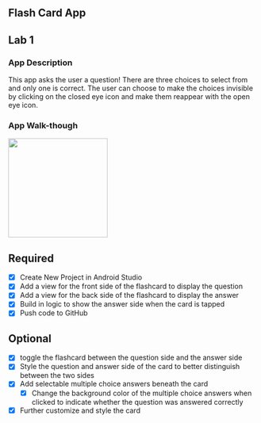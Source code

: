 ## Flash Card App

## Lab 1

### App Description
This app asks the user a question! There are three choices to select from and only one is correct. The user can choose to make the choices invisible by clicking on the closed eye icon and make them reappear with the open eye icon. 

### App Walk-though
<img src=https://media.giphy.com/media/XFp3b6UYQWYC9hRR6v/giphy.gif width=200><br>

## Required
- [x] Create New Project in Android Studio
- [x] Add a view for the front side of the flashcard to display the question
- [x] Add a view for the back side of the flashcard to display the answer
- [x] Build in logic to show the answer side when the card is tapped
- [x] Push code to GitHub
## Optional
- [x] toggle the flashcard between the question side and the answer side
- [x] Style the question and answer side of the card to better distinguish between the two sides
- [x] Add selectable multiple choice answers beneath the card
   - [x] Change the background color of the multiple choice answers when clicked to indicate whether the question was answered correctly
- [x] Further customize and style the card
